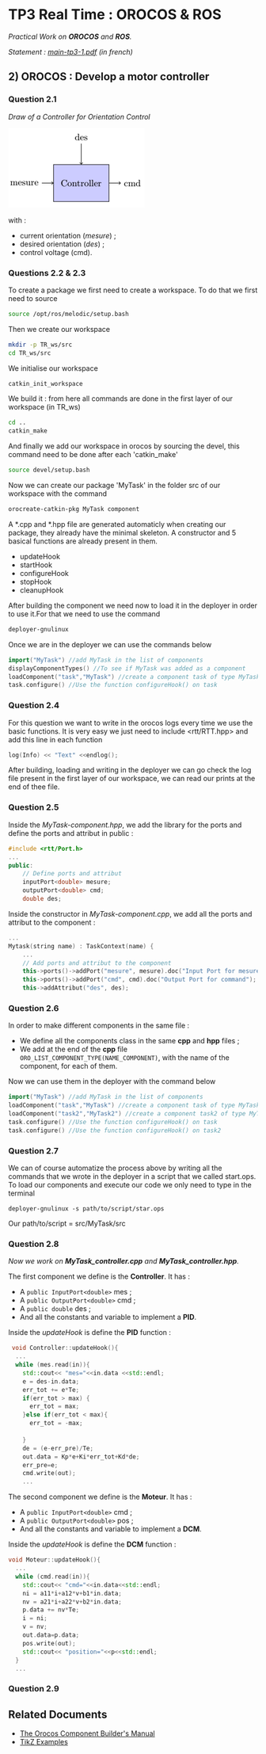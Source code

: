 # TP3 Real Time : OROCOS & ROS

*Practical Work on **OROCOS** and **ROS**.*

*Statement : [*main-tp3-1.pdf*](main-tp3-1.pdf) (in french)*

## 2) OROCOS : Develop a motor controller

### Question 2.1

*Draw of a Controller for Orientation Control*

![Alt text](pictures/sadt.png?raw=true "SADT Controller")

with :

- current orientation (*mesure*) ;
- desired orientation (*des*) ;
- control voltage (cmd).

### Questions 2.2 & 2.3

To create a package we first need to create a workspace.
To do that we first need to source
```sh
source /opt/ros/melodic/setup.bash
```
Then we create our workspace
```sh
mkdir -p TR_ws/src
cd TR_ws/src
```
We initialise our workspace
```sh
catkin_init_workspace
```
We build it : from here all commands are done in the first layer of our workspace (in TR_ws)
```sh
cd .. 
catkin_make
```
And finally we add our workspace in orocos by sourcing the devel, this command need to be done after each 'catkin_make' 
```sh
source devel/setup.bash
```
Now we can create our package 'MyTask' in the folder src of our workspace with the command
```sh
orocreate-catkin-pkg MyTask component
```
A *.cpp and *.hpp file are generated automaticly when creating our package, they already have the minimal skeleton. A constructor and 5 basical functions are already present in them.

- updateHook
- startHook
- configureHook
- stopHook
- cleanupHook

After building the component we need now to load it in the deployer in order to use it.For that we need to use the command
```sh
deployer-gnulinux
```
Once we are in the deployer we can use the commands below
```cpp
import("MyTask") //add MyTask in the list of components
displayComponentTypes() //To see if MyTask was added as a component
loadComponent("task","MyTask") //create a component task of type MyTask
task.configure() //Use the function configureHook() on task
```

### Question 2.4

For this question we want to write in the orocos logs every time we use the basic functions. It is very easy we just need to include <rtt/RTT.hpp> and add this line in each function
```cpp
log(Info) << "Text" <<endlog();
```
After building, loading and writing in the deployer we can go check the log file present in the first layer of our workspace, we can read our prints at the end of thee file.

### Question 2.5

Inside the *MyTask-component.hpp*, we add the library for the ports and define the ports and attribut in public :

```cpp
#include <rtt/Port.h>
...
public:
    // Define ports and attribut
    inputPort<double> mesure;
    outputPort<double> cmd;
    double des;
```

Inside the constructor in *MyTask-component.cpp*, we add all the ports and attribut to the component :

```cpp
...
Mytask(string name) : TaskContext(name) {
    ...
    // Add ports and attribut to the component
    this->ports()->addPort("mesure", mesure).doc("Input Port for mesure");
    this->ports()->addPort("cmd", cmd).doc("Output Port for command");
    this->addAttribut("des", des);
```

### Question 2.6

In order to make different components in the same file :

- We define all the components class in the same **cpp** and **hpp** files ;
- We add at the end of the **cpp** file `ORO_LIST_COMPONENT_TYPE(NAME_COMPONENT)`, with the name of the component, for each of them.

Now we can use them in the deployer with the command below 
```cpp
import("MyTask") //add MyTask in the list of components
loadComponent("task","MyTask") //create a component task of type MyTask
loadComponent("task2","MyTask2") //create a component task2 of type MyTask2
task.configure() //Use the function configureHook() on task
task.configure() //Use the function configureHook() on task2
```

### Question 2.7

We can of course automatize the process above by writing all the commands that we wrote in the deployer in a script that we called start.ops. To load our components and execute our code we only need to type in the terminal 
```
deployer-gnulinux -s path/to/script/star.ops
```
Our path/to/script = src/MyTask/src

### Question 2.8

*Now we work on **MyTask_controller.cpp** and **MyTask_controller.hpp**.*

The first component we define is the **Controller**. It has :

- A `public InputPort<double>` mes ;
- A `public OutputPort<double>` cmd ;
- A `public double` des ;
- And all the constants and variable to implement a **PID**.

Inside the *updateHook* is define the **PID** function :
```cpp
 void Controller::updateHook(){
  ...
  while (mes.read(in)){
    std::cout<< "mes="<<in.data <<std::endl;
    e = des-in.data;
    err_tot += e*Te;
    if(err_tot > max) {
      err_tot = max;
    }else if(err_tot < max){
      err_tot = -max;

    }
    de = (e-err_pre)/Te;
    out.data = Kp*e+Ki*err_tot+Kd*de;
    err_pre=e;
    cmd.write(out);
    ...
```

The second component we define is the **Moteur**. It has :

- A `public InputPort<double>` cmd ;
- A `public OutputPort<double>` pos ;
- And all the constants and variable to implement a **DCM**.

Inside the *updateHook* is define the **DCM** function :
```cpp
void Moteur::updateHook(){
  ...
  while (cmd.read(in)){
    std::cout<< "cmd="<<in.data<<std::endl;
    ni = a11*i+a12*v+b1*in.data;
    nv = a21*i+a22*v+b2*in.data;
    p.data += nv*Te;
    i = ni;
    v = nv;
    out.data=p.data;
    pos.write(out);
    std::cout<< "position="<<p<<std::endl;
  }
  ...
```

### Question 2.9




## Related Documents

- [The Orocos Component Builder's Manual](https://www.orocos.org/stable/documentation/rtt/v2.x/doc-xml/orocos-components-manual.html)
- [TikZ Examples](https://texample.net/tikz/examples/)
